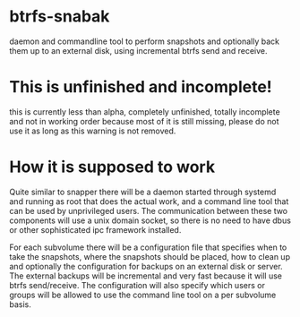 # btrfs-snabak

daemon and commandline tool to perform snapshots and optionally back them up to an external disk, using incremental btrfs send and receive.

# This is unfinished and incomplete!
this is currently less than alpha, completely unfinished, totally incomplete and not in working order because most of it is still missing, please do not use it as long as this warning is not removed.

# How it is supposed to work
Quite similar to snapper there will be a daemon started through systemd and running as root that does the actual work, and a command line tool that can be used by unprivileged users. The communication between these two components will use a unix domain socket, so there is no need to have dbus or other sophisticated ipc framework installed.

For each subvolume there will be a configuration file that specifies when to take the snapshots, where the snapshots should be placed, how to clean up and optionally the configuration for backups on an external disk or server. The external backups will be incremental and very fast because it will use btrfs send/receive. The configuration will also specify which users or groups will be allowed to use the command line tool on a per subvolume basis.
